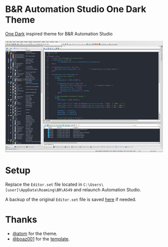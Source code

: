 # B&R Automation Studio One Dark Theme
[One Dark](https://github.com/atom/one-dark-syntax) inspired theme for B&R Automation Studio

![Screenshot](/images/Screenshot.PNG)

# Setup
Replace the `Editor.set` file located in `C:\Users\[user]\AppData\Roaming\BR\AS49` and relaunch Automation Studio.

A backup of the original `Editor.set` file is saved [here](/backup/Editor.set) if needed.

# Thanks
- [@atom](https://github.com/atom) for the theme.
- [@boaz001](https://github.com/boaz001) for the [template](https://github.com/boaz001/automation-studio-editor-dark).
